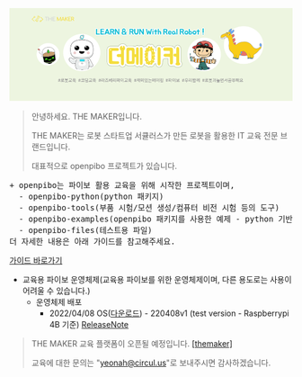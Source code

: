 ![bg](data/bg.png)


> 안녕하세요. THE MAKER입니다. 
> 
> THE MAKER는 로봇 스타트업 서큘러스가 만든 로봇을 활용한 IT 교육 전문 브랜드입니다.
> 
> 대표적으로 openpibo 프로젝트가 있습니다.


<pre>
+ openpibo는 파이보 활용 교육을 위해 시작한 프로젝트이며,
  - openpibo-python(python 패키지)
  - openpibo-tools(부품 시험/모션 생성/컴퓨터 비전 시험 등의 도구)
  - openpibo-examples(openpibo 패키지를 사용한 예제 - python 기반)
  - openpibo-files(테스트용 파일)
더 자세한 내용은 아래 가이드를 참고해주세요.
</pre>
[가이드 바로가기](https://themakerrobot.github.io/openpibo-python/build/html/index.html)

+ 교육용 파이보 운영체제(교육용 파이보를 위한 운영체제이며, 다른 용도로는 사용이 어려울 수 있습니다.)
  - 운영체제 배포
    + 2022/04/08 OS([다운로드](https://drive.google.com/file/d/1AGJVSj87gzFZgQIVFb2u6hRzV6ediEuJ/view?usp=sharing)) - 220408v1 (test version - Raspberrypi 4B 기준) [ReleaseNote](https://github.com/themakerrobot/themakerrobot/blob/main/ReleaseNotes/2022-04.md)

> THE MAKER 교육 플랫폼이 오픈될 예정입니다. [[themaker]](https://themaker.circul.us)
> 
> 교육에 대한 문의는 "yeonah@circul.us"로 보내주시면 감사하겠습니다.
